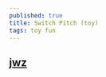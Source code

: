 ```yaml
---
published: true
title: Switch Pitch (toy)
tags: toy fun
---
```

## [jwz](https://www.jwz.org/blog/2018/04/hoberman-switch-pitch/)
